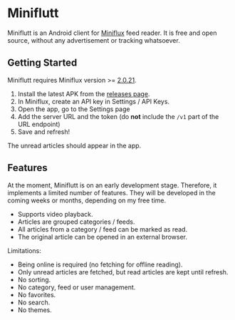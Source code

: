 # Miniflutt

Miniflutt is an Android client for [Miniflux](https://miniflux.app/) feed reader. It is free and
open source, without any advertisement or tracking whatsoever.

## Getting Started

Miniflutt requires Miniflux version >= [2.0.21](https://miniflux.app/releases/2.0.21.html).

1. Install the latest APK from the
   [releases page](https://github.com/DocMarty84/miniflutt/releases).
2. In Miniflux, create an API key in Settings / API Keys.
3. Open the app, go to the Settings page
4. Add the server URL and the token (do **not** include the `/v1` part of the URL endpoint)
5. Save and refresh!

The unread articles should appear in the app.

## Features

At the moment, Miniflutt is on an early development stage. Therefore, it implements a limited number
of features. They will be developed in the coming weeks or months, depending on my free time.

- Supports video playback.
- Articles are grouped categories / feeds.
- All articles from a category / feed can be marked as read.
- The original article can be opened in an external browser.

Limitations:

- Being online is required (no fetching for offline reading).
- Only unread articles are fetched, but read articles are kept until refresh.
- No sorting.
- No category, feed or user management.
- No favorites.
- No search.
- No themes.

